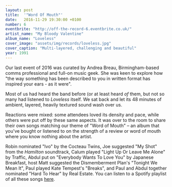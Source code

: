 ```yaml
---
layout: post
title:  '"Word Of Mouth"'
date:   2016-11-29 19:30:00 +0100
number: 6
eventbrite: "http://off-the-record-6.eventbrite.co.uk/"
artist_name: "My Bloody Valentine"
album_name: "Loveless"
cover_image: "assets/img/records/loveless.jpg"
cover_caption: "Multi-layered, challenging and beautiful"
year: 1991
---
```

Our last event of 2016 was curated by Andrea Breau, Birmingham-based comms professional and full-on music geek. She was keen to explore how "the way something has been described to you in written format has inspired your ears - as it were".
    
Most of us had heard the band before (or at least heard *of* them, but not so many had listened to *Loveless* itself. We sat back and let its 48 minutes of ambient, layered, heavily textured sound wash over us.
    
Reactions were mixed: some attendees loved its density and pace, while others were put off by these same aspects. It was over to the room to share their own songs matching our theme of "Word of Mouth" &ndash; an album that you've bought or listened to on the strength of a review or word of
    mouth where you know nothing about the artist.
    
Robin nominated "Ivo" by the Cocteau Twins, Joe suggested "My Shot" from the *Hamilton* soundtrack, Calum played "Light Up Or Leave Me Alone" by Traffic, Abdul put on "Everybody Wants To Love You" by Japanese Breakfast, host Matt suggested the Dismemberment Plan's "Tonight We Mean It", Paul played Kate Tempest's "Breaks", and Paul and Abdul together nominated "Hard To Hear" by Real Estate. You can listen to a Spotify playlist of all these
    songs [here](https://open.spotify.com/user/mattpointblank/playlist/0EUQezowfOUhGH6QG7dRYy).

